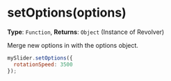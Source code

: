 # setOptions(options)

**Type**: `Function`, **Returns**: `Object` (Instance of Revolver)

Merge new options in with the options object.

```javascript
mySlider.setOptions({
  rotationSpeed: 3500
});
```
